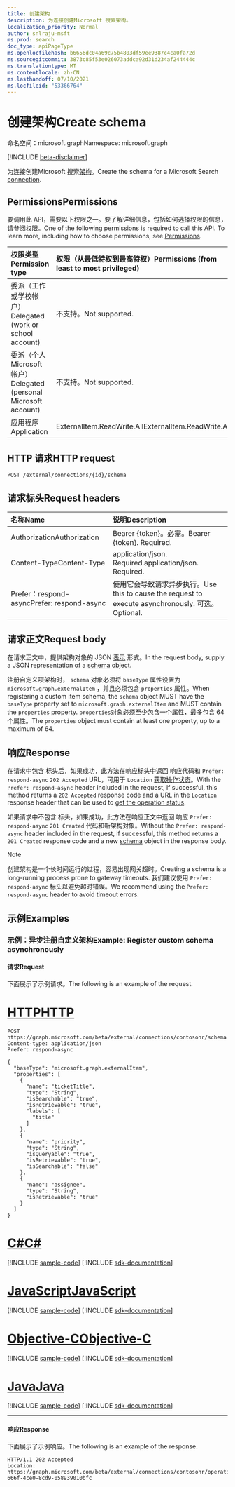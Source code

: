 ```yaml
---
title: 创建架构
description: 为连接创建Microsoft 搜索架构。
localization_priority: Normal
author: snlraju-msft
ms.prod: search
doc_type: apiPageType
ms.openlocfilehash: b6656dc04a69c75b4803df59ee9387c4ca0fa72d
ms.sourcegitcommit: 3873c85f53e026073addca92d31d234af244444c
ms.translationtype: MT
ms.contentlocale: zh-CN
ms.lasthandoff: 07/10/2021
ms.locfileid: "53366764"
---
```

# <a name="create-schema"></a><span data-ttu-id="0a15e-103">创建架构</span><span class="sxs-lookup"><span data-stu-id="0a15e-103">Create schema</span></span>

<span data-ttu-id="0a15e-104">命名空间：microsoft.graph</span><span class="sxs-lookup"><span data-stu-id="0a15e-104">Namespace: microsoft.graph</span></span>

[!INCLUDE [beta-disclaimer](../../includes/beta-disclaimer.md)]

<span data-ttu-id="0a15e-105">为连接创建Microsoft 搜索[架构](../resources/externalconnection.md)。</span><span class="sxs-lookup"><span data-stu-id="0a15e-105">Create the schema for a Microsoft Search [connection](../resources/externalconnection.md).</span></span>

## <a name="permissions"></a><span data-ttu-id="0a15e-106">Permissions</span><span class="sxs-lookup"><span data-stu-id="0a15e-106">Permissions</span></span>

<span data-ttu-id="0a15e-p101">要调用此 API，需要以下权限之一。要了解详细信息，包括如何选择权限的信息，请参阅[权限](/graph/permissions-reference)。</span><span class="sxs-lookup"><span data-stu-id="0a15e-p101">One of the following permissions is required to call this API. To learn more, including how to choose permissions, see [Permissions](/graph/permissions-reference).</span></span>

| <span data-ttu-id="0a15e-109">权限类型</span><span class="sxs-lookup"><span data-stu-id="0a15e-109">Permission type</span></span>                        | <span data-ttu-id="0a15e-110">权限（从最低特权到最高特权）</span><span class="sxs-lookup"><span data-stu-id="0a15e-110">Permissions (from least to most privileged)</span></span> |
|:---------------------------------------|:--------------------------------------------|
| <span data-ttu-id="0a15e-111">委派（工作或学校帐户）</span><span class="sxs-lookup"><span data-stu-id="0a15e-111">Delegated (work or school account)</span></span>     | <span data-ttu-id="0a15e-112">不支持。</span><span class="sxs-lookup"><span data-stu-id="0a15e-112">Not supported.</span></span> |
| <span data-ttu-id="0a15e-113">委派（个人 Microsoft 帐户）</span><span class="sxs-lookup"><span data-stu-id="0a15e-113">Delegated (personal Microsoft account)</span></span> | <span data-ttu-id="0a15e-114">不支持。</span><span class="sxs-lookup"><span data-stu-id="0a15e-114">Not supported.</span></span> |
| <span data-ttu-id="0a15e-115">应用程序</span><span class="sxs-lookup"><span data-stu-id="0a15e-115">Application</span></span>                            | <span data-ttu-id="0a15e-116">ExternalItem.ReadWrite.All</span><span class="sxs-lookup"><span data-stu-id="0a15e-116">ExternalItem.ReadWrite.All</span></span> |

## <a name="http-request"></a><span data-ttu-id="0a15e-117">HTTP 请求</span><span class="sxs-lookup"><span data-stu-id="0a15e-117">HTTP request</span></span>

<!-- { "blockType": "ignored" } -->

```http
POST /external/connections/{id}/schema
```

## <a name="request-headers"></a><span data-ttu-id="0a15e-118">请求标头</span><span class="sxs-lookup"><span data-stu-id="0a15e-118">Request headers</span></span>

| <span data-ttu-id="0a15e-119">名称</span><span class="sxs-lookup"><span data-stu-id="0a15e-119">Name</span></span>                  | <span data-ttu-id="0a15e-120">说明</span><span class="sxs-lookup"><span data-stu-id="0a15e-120">Description</span></span>                                                        |
|:----------------------|:-------------------------------------------------------------------|
| <span data-ttu-id="0a15e-121">Authorization</span><span class="sxs-lookup"><span data-stu-id="0a15e-121">Authorization</span></span>         | <span data-ttu-id="0a15e-p102">Bearer {token}。必需。</span><span class="sxs-lookup"><span data-stu-id="0a15e-p102">Bearer {token}. Required.</span></span>                                          |
| <span data-ttu-id="0a15e-124">Content-Type</span><span class="sxs-lookup"><span data-stu-id="0a15e-124">Content-Type</span></span>          | <span data-ttu-id="0a15e-p103">application/json. Required.</span><span class="sxs-lookup"><span data-stu-id="0a15e-p103">application/json. Required.</span></span>                                        |
| <span data-ttu-id="0a15e-127">Prefer：respond-async</span><span class="sxs-lookup"><span data-stu-id="0a15e-127">Prefer: respond-async</span></span> | <span data-ttu-id="0a15e-128">使用它会导致请求异步执行。</span><span class="sxs-lookup"><span data-stu-id="0a15e-128">Use this to cause the request to execute asynchronously.</span></span> <span data-ttu-id="0a15e-129">可选。</span><span class="sxs-lookup"><span data-stu-id="0a15e-129">Optional.</span></span> |

## <a name="request-body"></a><span data-ttu-id="0a15e-130">请求正文</span><span class="sxs-lookup"><span data-stu-id="0a15e-130">Request body</span></span>

<span data-ttu-id="0a15e-131">在请求正文中，提供架构对象的 JSON [表示](../resources/schema.md) 形式。</span><span class="sxs-lookup"><span data-stu-id="0a15e-131">In the request body, supply a JSON representation of a [schema](../resources/schema.md) object.</span></span>

<span data-ttu-id="0a15e-132">注册自定义项架构时， `schema` 对象必须将 `baseType` 属性设置为 `microsoft.graph.externalItem` ，并且必须包含 `properties` 属性。</span><span class="sxs-lookup"><span data-stu-id="0a15e-132">When registering a custom item schema, the `schema` object MUST have the `baseType` property set to `microsoft.graph.externalItem` and MUST contain the `properties` property.</span></span> <span data-ttu-id="0a15e-133">`properties`对象必须至少包含一个属性，最多包含 64 个属性。</span><span class="sxs-lookup"><span data-stu-id="0a15e-133">The `properties` object must contain at least one property, up to a maximum of 64.</span></span>

## <a name="response"></a><span data-ttu-id="0a15e-134">响应</span><span class="sxs-lookup"><span data-stu-id="0a15e-134">Response</span></span>

<span data-ttu-id="0a15e-135">在请求中包含 标头后，如果成功，此方法在响应标头中返回 响应代码和 `Prefer: respond-async` `202 Accepted` URL，可用于 `Location` [获取操作状态](../api/connectionoperation-get.md)。</span><span class="sxs-lookup"><span data-stu-id="0a15e-135">With the `Prefer: respond-async` header included in the request, if successful, this method returns a `202 Accepted` response code and a URL in the `Location` response header that can be used to [get the operation status](../api/connectionoperation-get.md).</span></span>

<span data-ttu-id="0a15e-136">如果请求中不包含 标头，如果成功，此方法在响应正文中返回 响应 `Prefer: respond-async` `201 Created` 代码和新[](../resources/schema.md)架构对象。</span><span class="sxs-lookup"><span data-stu-id="0a15e-136">Without the `Prefer: respond-async` header included in the request, if successful, this method returns a `201 Created` response code and a new [schema](../resources/schema.md) object in the response body.</span></span>

> [!NOTE]
> <span data-ttu-id="0a15e-137">创建架构是一个长时间运行的过程，容易出现网关超时。</span><span class="sxs-lookup"><span data-stu-id="0a15e-137">Creating a schema is a long-running process prone to gateway timeouts.</span></span> <span data-ttu-id="0a15e-138">我们建议使用 `Prefer: respond-async` 标头以避免超时错误。</span><span class="sxs-lookup"><span data-stu-id="0a15e-138">We recommend using the `Prefer: respond-async` header to avoid timeout errors.</span></span>

## <a name="examples"></a><span data-ttu-id="0a15e-139">示例</span><span class="sxs-lookup"><span data-stu-id="0a15e-139">Examples</span></span>

### <a name="example-register-custom-schema-asynchronously"></a><span data-ttu-id="0a15e-140">示例：异步注册自定义架构</span><span class="sxs-lookup"><span data-stu-id="0a15e-140">Example: Register custom schema asynchronously</span></span>

#### <a name="request"></a><span data-ttu-id="0a15e-141">请求</span><span class="sxs-lookup"><span data-stu-id="0a15e-141">Request</span></span>

<span data-ttu-id="0a15e-142">下面展示了示例请求。</span><span class="sxs-lookup"><span data-stu-id="0a15e-142">The following is an example of the request.</span></span>

# <a name="http"></a>[<span data-ttu-id="0a15e-143">HTTP</span><span class="sxs-lookup"><span data-stu-id="0a15e-143">HTTP</span></span>](#tab/http)
<!-- {
  "blockType": "request",
  "name": "create_schema_from_connection_async"
}-->

```http
POST https://graph.microsoft.com/beta/external/connections/contosohr/schema
Content-type: application/json
Prefer: respond-async

{
  "baseType": "microsoft.graph.externalItem",
  "properties": [
    {
      "name": "ticketTitle",
      "type": "String",
      "isSearchable": "true",
      "isRetrievable": "true",
      "labels": [
        "title"
      ]
    },
    {
      "name": "priority",
      "type": "String",
      "isQueryable": "true",
      "isRetrievable": "true",
      "isSearchable": "false"
    },
    {
      "name": "assignee",
      "type": "String",
      "isRetrievable": "true"
    }
  ]
}
```
# <a name="c"></a>[<span data-ttu-id="0a15e-144">C#</span><span class="sxs-lookup"><span data-stu-id="0a15e-144">C#</span></span>](#tab/csharp)
[!INCLUDE [sample-code](../includes/snippets/csharp/create-schema-from-connection-async-csharp-snippets.md)]
[!INCLUDE [sdk-documentation](../includes/snippets/snippets-sdk-documentation-link.md)]

# <a name="javascript"></a>[<span data-ttu-id="0a15e-145">JavaScript</span><span class="sxs-lookup"><span data-stu-id="0a15e-145">JavaScript</span></span>](#tab/javascript)
[!INCLUDE [sample-code](../includes/snippets/javascript/create-schema-from-connection-async-javascript-snippets.md)]
[!INCLUDE [sdk-documentation](../includes/snippets/snippets-sdk-documentation-link.md)]

# <a name="objective-c"></a>[<span data-ttu-id="0a15e-146">Objective-C</span><span class="sxs-lookup"><span data-stu-id="0a15e-146">Objective-C</span></span>](#tab/objc)
[!INCLUDE [sample-code](../includes/snippets/objc/create-schema-from-connection-async-objc-snippets.md)]
[!INCLUDE [sdk-documentation](../includes/snippets/snippets-sdk-documentation-link.md)]

# <a name="java"></a>[<span data-ttu-id="0a15e-147">Java</span><span class="sxs-lookup"><span data-stu-id="0a15e-147">Java</span></span>](#tab/java)
[!INCLUDE [sample-code](../includes/snippets/java/create-schema-from-connection-async-java-snippets.md)]
[!INCLUDE [sdk-documentation](../includes/snippets/snippets-sdk-documentation-link.md)]

---

<!-- markdownlint-disable MD024 -->
#### <a name="response"></a><span data-ttu-id="0a15e-148">响应</span><span class="sxs-lookup"><span data-stu-id="0a15e-148">Response</span></span>
<!-- markdownlint-enable MD024 -->

<span data-ttu-id="0a15e-149">下面展示了示例响应。</span><span class="sxs-lookup"><span data-stu-id="0a15e-149">The following is an example of the response.</span></span>

<!-- {
  "blockType": "response",
  "truncated": true
} -->

```http
HTTP/1.1 202 Accepted
Location: https://graph.microsoft.com/beta/external/connections/contosohr/operations/616bfeed-666f-4ce0-8cd9-058939010bfc
```

<!-- uuid: 16cd6b66-4b1a-43a1-adaf-3a886856ed98
2019-02-04 14:57:30 UTC -->
<!-- {
  "type": "#page.annotation",
  "description": "Create externalItem",
  "keywords": "",
  "section": "documentation",
  "tocPath": ""
}-->


